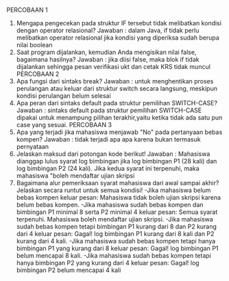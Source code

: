 PERCOBAAN 1
1. Mengapa pengecekan pada struktur IF tersebut tidak melibatkan kondisi dengan operator relasional?
Jawaban : dalam Java, if tidak perlu melibatkan operator relasional jika kondisi yang diperiksa sudah berupa nilai boolean
2. Saat program dijalankan, kemudian Anda mengisikan nilai false, bagaimana hasilnya? 
Jawaban : jika diisi false, maka blok if tidak dijalankan sehingga pesan verifikasi ukt dan cetak KRS tidak muncul 
PERCOBAAN 2
1. Apa fungsi dari sintaks break?
Jawaban : untuk menghentikan proses perulangan atau keluar dari struktur switch secara langsung, meskipun kondisi perulangan belum selesai
2. Apa peran dari sintaks default pada struktur pemilihan SWITCH-CASE?
Jawaban : sintaks default pada struktur pemilihan SWITCH-CASE dipakai untuk menampung pilihan terakhir,yaitu ketika tidak ada satu pun case yang sesuai.
PERCOBAAN 3
1. Apa yang terjadi jika mahasiswa menjawab "No" pada pertanyaan bebas kompen?
Jawaban : tidak terjadi apa apa karena bukan termasuk pernyataan 
2. Jelaskan maksud dari potongan kode berikut!
Jawaban : Mahasiswa dianggap lulus syarat log bimbingan jika log bimbingan P1 (28 kali) dan log bimbingan P2 (24 kali). Jika kedua syarat ini terpenuhi, maka mahasiswa "boleh mendaftar ujian skripsi
3. Bagaimana alur pemeriksaan syarat mahasiswa dari awal sampai akhir? Jelaskan secara
runtut untuk semua kondisi!
-Jika mahasiswa belum bebas kompen keluar pesan:
Mahasiswa tidak boleh ujian skripsi karena belum bebas kompen.
-Jika mahasiswa sudah bebas kompen dan bimbingan P1 minimal 8 serta P2 minimal 4 keluar pesan:
Semua syarat terpenuhi. Mahasiswa boleh mendaftar ujian skripsi.
-Jika mahasiswa sudah bebas kompen tetapi bimbingan P1 kurang dari 8 dan P2 kurang dari 4 keluar pesan:
Gagal! log bimbingan P1 kurang dari 8 kali dan P2 kurang dari 4 kali.
-Jika mahasiswa sudah bebas kompen tetapi hanya bimbingan P1 yang kurang dari
8 keluar pesan:
Gagal! log bimbingan P1 belum mencapai 8 kali.
-Jika mahasiswa sudah bebas kompen tetapi hanya bimbingan P2 yang kurang dari 4 keluar pesan:
Gagal! log bimbingan P2 belum mencapai 4 kali

